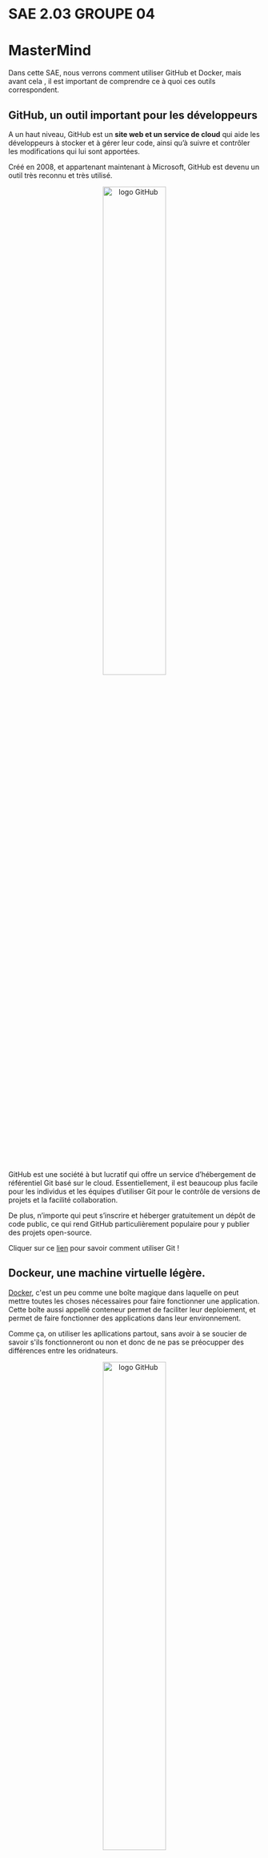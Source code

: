 # SAE 2.03 GROUPE 04
# MasterMind

Dans cette SAE, nous verrons comment utiliser GitHub et Docker, mais avant cela , il est important de comprendre ce à quoi ces outils correspondent.


## GitHub, un outil important pour les développeurs
A un haut niveau, GitHub est un **site web et un service de cloud** qui aide les développeurs à stocker et à gérer leur code, ainsi qu’à suivre et contrôler les modifications qui lui sont apportées. 

Créé en 2008, et appartenant maintenant à Microsoft, GitHub est devenu un outil très reconnu et très utilisé.

<div style="text-align: center;"><img src="https://github.githubassets.com/images/modules/logos_page/GitHub-Mark.png" alt="logo GitHub" width="50%" height="50%" align="centre"></div>

GitHub est une société à but lucratif qui offre un service d’hébergement de référentiel Git basé sur le cloud. Essentiellement, il est beaucoup plus facile pour les individus et les équipes d’utiliser Git pour le contrôle de versions de projets et la facilité collaboration.

De plus, n’importe qui peut s’inscrire et héberger gratuitement un dépôt de code public, ce qui rend GitHub particulièrement populaire pour y publier des projets open-source.

Cliquer sur ce [lien](./gitInfo.md) pour savoir comment utiliser Git !

## Dockeur, une machine virtuelle légère.

[Docker](./dockerInfo.md), c'est un peu comme une boîte magique dans laquelle on peut mettre toutes les choses nécessaires pour faire fonctionner une application. Cette boîte aussi appellé conteneur permet de faciliter leur deploiement, et permet de faire fonctionner des applications dans leur environnement.

Comme ça, on utiliser les apllications partout, sans avoir à se soucier de savoir s'ils fonctionneront ou non et donc de ne pas se préocupper des différences entre les oridnateurs.

<div style="text-align: center;"><img src="https://www.docker.com/wp-content/uploads/2022/03/Moby-logo.png" alt="logo GitHub" width="50%" height="50%" align="centre"></div>

## Notre projet
Dans cette SAE, nous avons donc décidé de reprendre l'idée du MasterMind. Ils nous afflu donc construire plusieur chose :
- 